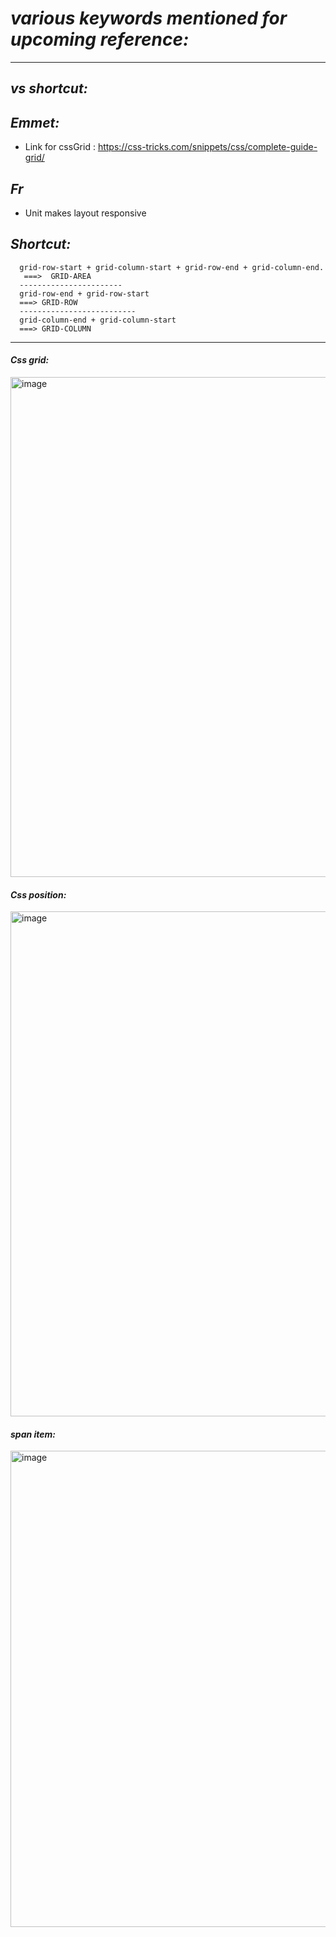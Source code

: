 # _various keywords mentioned for upcoming reference:_

---

## _vs shortcut:_

## _Emmet:_

- Link for cssGrid : https://css-tricks.com/snippets/css/complete-guide-grid/

## _Fr_

- Unit makes layout responsive

## _Shortcut:_

      grid-row-start + grid-column-start + grid-row-end + grid-column-end.
       ===>  GRID-AREA
      -----------------------
      grid-row-end + grid-row-start
      ===> GRID-ROW
      --------------------------
      grid-column-end + grid-column-start
      ===> GRID-COLUMN

---

#### _Css grid:_

   <img width="800" alt="image" src="https://user-images.githubusercontent.com/92440897/197372722-aa4ab97d-30f8-42cc-9dd7-83756c45a206.png">

#### _Css position:_

<img width="808" alt="image" src="https://user-images.githubusercontent.com/92440897/197372806-68a49155-6cfe-432e-a9fe-d157d6e15fa3.png">

#### _span item:_

<img width="762" alt="image" src="https://user-images.githubusercontent.com/92440897/197373502-3e8a047c-4395-4d82-a2ca-947cdd2a54f0.png">
